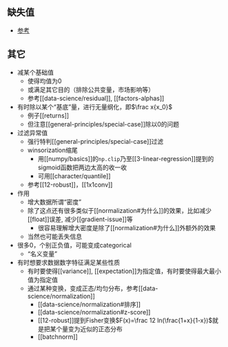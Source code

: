 ## 缺失值
- [参考](https://zhuanlan.zhihu.com/p/137175585)
## 其它
- 减某个基础值
  - 使得均值为0
  - 或满足其它目的（排除公共变量，市场影响等）
  - 参考[[data-science/residual]], [[factors-alphas]]
- 有时除以某个“基底”量，进行无量纲化，即$\frac x{x_0}$
  - 例子[[returns]]
  - 但注意[[general-principles/special-case]]除以0的问题
- 过滤异常值
  - 强行特判[[general-principles/special-case]]过滤
  - winsorization缩尾
    - 用[[numpy/basics]]的`np.clip`乃至[[3-linear-regression]]提到的sigmoid函数把两边太高的收一收
    - 可用[[character/quantile]]
  - 参考[[12-robust]]，[[1x1conv]]
- 作用
  - 增大数据所谓“密度”
  - 除了这点还有很多类似于[[normalization#为什么]]的效果，比如减少[[float]]误差, 减少[[gradient-issue]]等
    - 很容易理解增大密度是除了[[normalization#为什么]]外额外的效果
  - 当然也可能丢失信息
- 很多0，个别正负值，可能变成categorical
  - “名义变量”
- 有时想要求数据数字特征满足某些性质
  - 有时要使得[[variance]], [[expectation]]为指定值，有时要使得最大最小值为指定值
  - 通过某种变换，变成正态/均匀分布，参考[[data-science/normalization]]
    - [[data-science/normalization#排序]]
    - [[data-science/normalization#z-score]]
    - [[12-robust]]提到Fisher变换$F(x)=\frac 12 ln(\frac{1+x}{1-x})$就是把某个量变为近似的正态分布
    - [[batchnorm]]